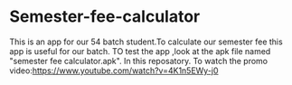 # Semester-fee-calculator
This is an app for our 54 batch student.To calculate our semester fee this app is useful for our batch.
TO test the app ,look at the apk file named "semester fee calculator.apk". In this reposatory.
To watch the promo video:https://www.youtube.com/watch?v=4K1n5EWy-j0
